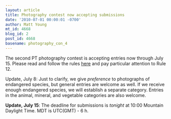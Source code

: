 ```yaml
---
layout: article
title: Photography contest now accepting submissions
date: '2010-07-01 00:00:01 -0700'
author: Matt Young
mt_id: 4668
blog_id: 2
post_id: 4668
basename: photography_con_4
---
```

The second PT photography contest is accepting entries now through July 15.  Please read and follow the rules [here](http://pandasthumb.org/archives/2010/06/photography-con-2.html) and pay particular attention to Rule 12.

Update, July 8:  Just to clarify, we give _preference_ to photographs of endangered species, but general entries are welcome as well.  If we receive enough endangered species, we will establish a separate category. Entries in the animal, mineral, and vegetable categories are also welcome.

**Update, July 15**: The deadline for submissions is _tonight_ at 10:00 Mountain Daylight Time.  MDT is UTC(GMT) - 6 h.
